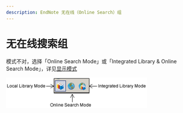 ```yaml
---
description: EndNote 无在线（Online Search）组
---
```


# 无在线搜索组

模式不对，选择「Online Search Mode」或「Integrated Library & Online Search Mode」，详见[显示模式](../lib/display-modes.md)

![EndNote Displays Modes](../.gitbook/assets/displays-modes.png)

